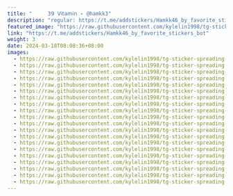 ```yaml
---
title: "     ‌𝟥𝟫 𝖵𝗂𝗍𝖺𝗆𝗂𝗇 ˖ @hamkk3"
description: "regular: https://t.me/addstickers/Hamkk46_by_favorite_stickers_bot"
featured_image: "https://raw.githubusercontent.com/kylelin1998/tg-sticker-spreading-worldwide-images/main/img/0fc70090-73a9-4fc1-87d9-78931e8fa4c6.jpg"
link: "https://t.me/addstickers/Hamkk46_by_favorite_stickers_bot"
weight: 3
date: 2024-03-18T08:08:36+08:00
images:
  - https://raw.githubusercontent.com/kylelin1998/tg-sticker-spreading-worldwide-images/main/img/0fc70090-73a9-4fc1-87d9-78931e8fa4c6.jpg
  - https://raw.githubusercontent.com/kylelin1998/tg-sticker-spreading-worldwide-images/main/img/b6a38cc6-eec4-4e9a-96b4-cde5bb61549d.jpg
  - https://raw.githubusercontent.com/kylelin1998/tg-sticker-spreading-worldwide-images/main/img/f99e370d-5b5e-4a84-baac-cd2c11ff99de.jpg
  - https://raw.githubusercontent.com/kylelin1998/tg-sticker-spreading-worldwide-images/main/img/adeab0c3-7a8d-49e6-88c4-f4ed9c4eae1f.jpg
  - https://raw.githubusercontent.com/kylelin1998/tg-sticker-spreading-worldwide-images/main/img/d787fa5f-df67-404b-9d60-5087679be6ab.jpg
  - https://raw.githubusercontent.com/kylelin1998/tg-sticker-spreading-worldwide-images/main/img/21bc7356-7325-44ef-9bd5-4daacb950cb7.jpg
  - https://raw.githubusercontent.com/kylelin1998/tg-sticker-spreading-worldwide-images/main/img/184d9eaa-d571-4514-b45c-dcd6b575a231.jpg
  - https://raw.githubusercontent.com/kylelin1998/tg-sticker-spreading-worldwide-images/main/img/362677e0-6de6-4bc7-904b-fbd3b4cac90e.jpg
  - https://raw.githubusercontent.com/kylelin1998/tg-sticker-spreading-worldwide-images/main/img/45f7695b-0ad4-42c8-a2b0-2ed40d3c3abf.jpg
  - https://raw.githubusercontent.com/kylelin1998/tg-sticker-spreading-worldwide-images/main/img/70394ae4-ef35-4b3b-80ec-2deb3aac6f5f.jpg
  - https://raw.githubusercontent.com/kylelin1998/tg-sticker-spreading-worldwide-images/main/img/5aeb3702-8afc-4ce0-b069-16de26fc4020.jpg
  - https://raw.githubusercontent.com/kylelin1998/tg-sticker-spreading-worldwide-images/main/img/f7dfc871-e90a-446b-801d-402592a04346.jpg
  - https://raw.githubusercontent.com/kylelin1998/tg-sticker-spreading-worldwide-images/main/img/c92edd42-0162-45c0-99cb-6b9fbc9f106f.jpg
  - https://raw.githubusercontent.com/kylelin1998/tg-sticker-spreading-worldwide-images/main/img/e6740b3f-776d-4a8a-a332-6a0186496a73.jpg
  - https://raw.githubusercontent.com/kylelin1998/tg-sticker-spreading-worldwide-images/main/img/7ca21df0-f7a3-4442-81d7-91d8dd618e13.jpg
  - https://raw.githubusercontent.com/kylelin1998/tg-sticker-spreading-worldwide-images/main/img/8ef9c4af-9cdd-48da-8b52-b128f8031c60.jpg
  - https://raw.githubusercontent.com/kylelin1998/tg-sticker-spreading-worldwide-images/main/img/4db09f7c-10fd-43e6-a66b-a909b971ae42.jpg
  - https://raw.githubusercontent.com/kylelin1998/tg-sticker-spreading-worldwide-images/main/img/523fc36a-fd34-47d3-9c4a-c62ceaddaa25.jpg
  - https://raw.githubusercontent.com/kylelin1998/tg-sticker-spreading-worldwide-images/main/img/41890126-79fb-4e96-b28b-6c5ff7f27601.jpg
  - https://raw.githubusercontent.com/kylelin1998/tg-sticker-spreading-worldwide-images/main/img/a89de16b-6d3e-4c4f-82b1-7544ffbdc90d.jpg
---
```

